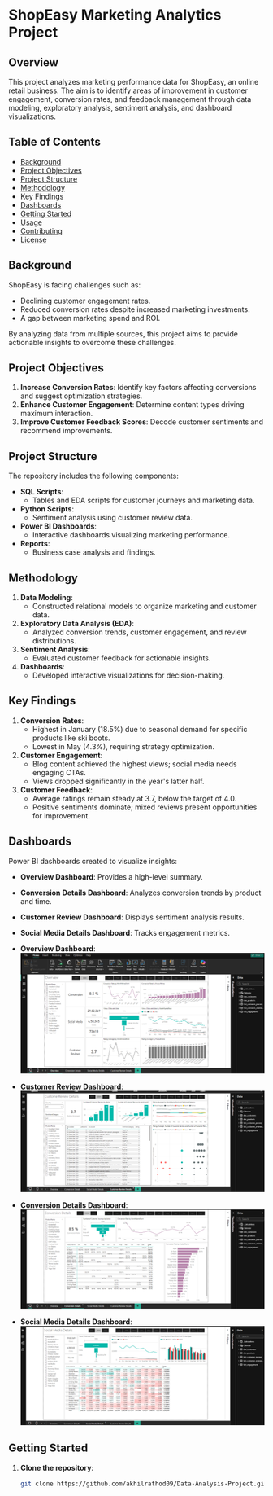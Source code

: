 # ShopEasy Marketing Analytics Project

## Overview

This project analyzes marketing performance data for ShopEasy, an online retail business. The aim is to identify areas of improvement in customer engagement, conversion rates, and feedback management through data modeling, exploratory analysis, sentiment analysis, and dashboard visualizations.

## Table of Contents

- [Background](#background)
- [Project Objectives](#project-objectives)
- [Project Structure](#project-structure)
- [Methodology](#methodology)
- [Key Findings](#key-findings)
- [Dashboards](#dashboards)
- [Getting Started](#getting-started)
- [Usage](#usage)
- [Contributing](#contributing)
- [License](#license)

## Background

ShopEasy is facing challenges such as:
- Declining customer engagement rates.
- Reduced conversion rates despite increased marketing investments.
- A gap between marketing spend and ROI.

By analyzing data from multiple sources, this project aims to provide actionable insights to overcome these challenges.

## Project Objectives

1. **Increase Conversion Rates**: Identify key factors affecting conversions and suggest optimization strategies.
2. **Enhance Customer Engagement**: Determine content types driving maximum interaction.
3. **Improve Customer Feedback Scores**: Decode customer sentiments and recommend improvements.

## Project Structure

The repository includes the following components:

- **SQL Scripts**:
  - Tables and EDA scripts for customer journeys and marketing data.
- **Python Scripts**:
  - Sentiment analysis using customer review data.
- **Power BI Dashboards**:
  - Interactive dashboards visualizing marketing performance.
- **Reports**:
  - Business case analysis and findings.

## Methodology

1. **Data Modeling**:
   - Constructed relational models to organize marketing and customer data.
2. **Exploratory Data Analysis (EDA)**:
   - Analyzed conversion trends, customer engagement, and review distributions.
3. **Sentiment Analysis**:
   - Evaluated customer feedback for actionable insights.
4. **Dashboards**:
   - Developed interactive visualizations for decision-making.

## Key Findings

1. **Conversion Rates**:
   - Highest in January (18.5%) due to seasonal demand for specific products like ski boots.
   - Lowest in May (4.3%), requiring strategy optimization.
2. **Customer Engagement**:
   - Blog content achieved the highest views; social media needs engaging CTAs.
   - Views dropped significantly in the year's latter half.
3. **Customer Feedback**:
   - Average ratings remain steady at 3.7, below the target of 4.0.
   - Positive sentiments dominate; mixed reviews present opportunities for improvement.

## Dashboards

Power BI dashboards created to visualize insights:
- **Overview Dashboard**: Provides a high-level summary.
- **Conversion Details Dashboard**: Analyzes conversion trends by product and time.
- **Customer Review Dashboard**: Displays sentiment analysis results.
- **Social Media Details Dashboard**: Tracks engagement metrics.

- **Overview Dashboard**: ![Overview Dashboard](Overview%20dashboard.png)
- **Customer Review Dashboard**: ![Customer Review Dashboard](Customer%20Review%20Dashboard.png)
- **Conversion Details Dashboard**: ![Conversion Details Dashboard](Conversion%20details%20dashboard.png)
- **Social Media Details Dashboard**: ![Social Media Details Dashboard](Social%20Media%20Details%20dashboard.png)

## Getting Started

1. **Clone the repository**:
   ```bash
   git clone https://github.com/akhilrathod09/Data-Analysis-Project.git
